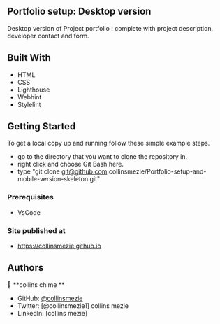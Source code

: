 ## Portfolio setup: Desktop version

Desktop version of Project portfolio :
complete with project description, developer contact and form. 



## Built With

- HTML
- CSS
- Lighthouse
- Webhint
- Stylelint

## Getting Started
To get a local copy up and running follow these simple example steps.

- go to the directory that you want to clone the repository in.
- right click and choose Git Bash here.
- type "git clone git@github.com:collinsmezie/Portfolio-setup-and-mobile-version-skeleton.git"

### Prerequisites
- VsCode

### Site published at 
- https://collinsmezie.github.io

## Authors
👤 **collins chime **

- GitHub: [@collinsmezie](https://github.com/collinsmezie)
- Twitter: [@collinsmezie1] collins mezie
- LinkedIn: [collins mezie]
